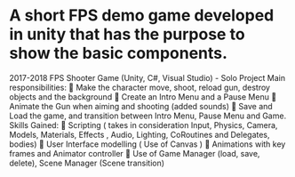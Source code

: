 # A short FPS demo game developed in unity that has the purpose to show the basic components. 

2017-2018 FPS Shooter Game (Unity, C#, Visual Studio) - Solo Project
Main responsibilities:
 Make the character move, shoot, reload gun, destroy objects and the background
 Create an Intro Menu and a Pause Menu
 Animate the Gun when aiming and shooting (added sounds)
 Save and Load the game, and transition between Intro Menu, Pause Menu and Game.
Skills Gained:
 Scripting ( takes in consideration Input, Physics, Camera, Models, Materials, Effects , Audio, Lighting, CoRoutines and Delegates, bodies)
 User Interface modelling ( Use of Canvas )
 Animations with key frames and Animator controller
 Use of Game Manager (load, save, delete), Scene Manager (Scene transition)
